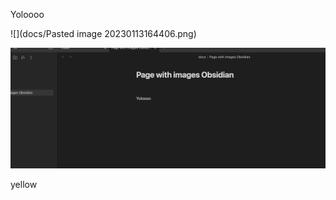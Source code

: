 

Yoloooo 

![](docs/Pasted image 20230113164406.png)


![](docs/Pasted%20image%2020230113164949.png)



yellow